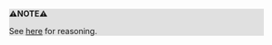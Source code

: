 <div style="margin:2em; background-color: #e0e0e0;">

<strong>⚠️NOTE️️️⚠️</strong>

See [here](https://stackoverflow.com/a/58780946) for reasoning.
</div>

